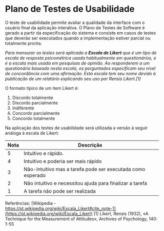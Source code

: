 # Plano de Testes de Usabilidade

O teste de usabilidade permite avaliar a qualidade da interface com o usuário final da aplicação interativa. O Plano de Testes de Software é gerado a partir da especificação do sistema e consiste em casos de testes que deverão ser executados quando a implementação estiver parcial ou totalmente pronta.

_Para mensurar os testes será aplicada a **Escala de Likert** que é um tipo de escala de resposta psicométrica usada habitualmente em questionários, e é a escala mais usada em pesquisas de opinião. Ao responderem a um questionário baseado nesta escala, os perguntados especificam seu nível de concordância com uma afirmação. Esta escala tem seu nome devido à publicação de um relatório explicando seu uso por Rensis Likert.[1]_

O formato típico de um item Likert é:

   1. Discordo totalmente
   2. Discordo parcialmente
   3. Indiferente
   4. Concordo parcialmente
   5. Concordo totalmente

Na aplicação dos testes de usabilidade será utilizada a versão à seguir análoga à escala de Likert:


| Nota      | Descrição                                                                                        |
|--------------------------------------------|--------------------------------------------------------------------------------------------------------------------------------------------------------------------------------------------------|
|  5  |   Intuitivo e rápido.                                                              |
|  4  |   Intuitivo e poderia ser mais rápido                                 |
|  3  |   Não-intuitivo mas a tarefa pode ser executada como esperado     |
|  2  |   Não intuitivo e necessitou ajuda para finalizar a tarefa                        |
|  1  |   A tarefa não pode ser realizada                 | 
 










Referências:
 [Wikipedia - https://pt.wikipedia.org/wiki/Escala_Likert#cite_note-1](https://pt.wikipedia.org/wiki/Escala_Likert)
 [1] Likert, Rensis (1932), «A Technique for the Measurement of Attitudes», Archives of Psychology, 140: 1-55
